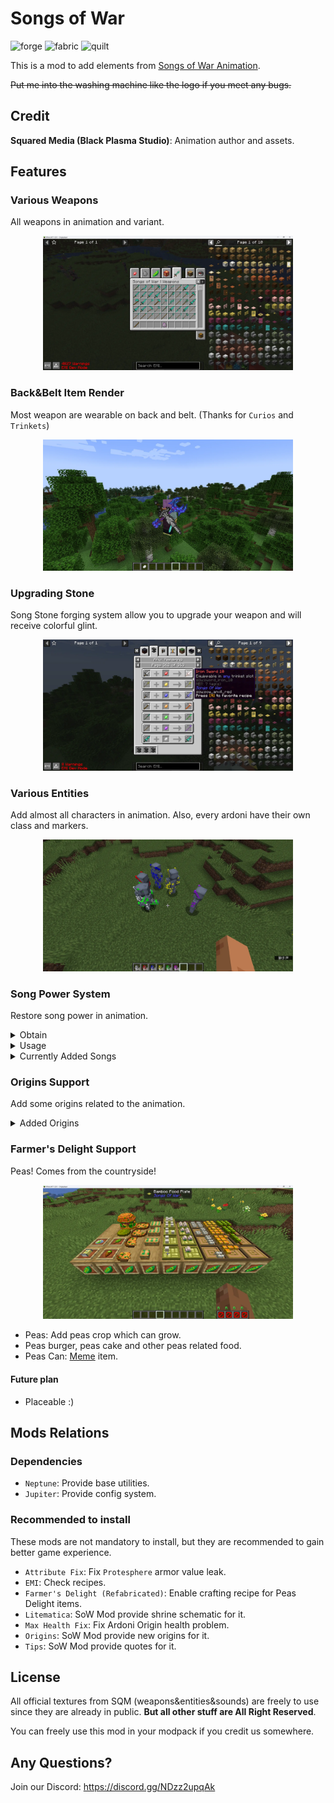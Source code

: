 # Songs of War

![forge](https://cdn.jsdelivr.net/npm/@intergrav/devins-badges@3/assets/cozy/supported/forge_vector.svg)
![fabric](https://cdn.jsdelivr.net/npm/@intergrav/devins-badges@3/assets/cozy/supported/fabric_vector.svg)
![quilt](https://cdn.jsdelivr.net/npm/@intergrav/devins-badges@3/assets/cozy/unsupported/quilt_vector.svg)

This is a mod to add elements from [Songs of War Animation](https://youtu.be/Uc7YMW3AKpg).

~~Put me into the washing machine like the logo if you meet any bugs.~~

## Credit

**Squared Media (Black Plasma Studio)**: Animation author and assets.

## Features

### Various Weapons

All weapons in animation and variant.

<div align=center><img src="https://raw.githubusercontent.com/CodeOfArdonia/SongsOfWar/refs/heads/master/img/1.webp" style="width:400px;text-align:center;" alt=""></img></div>

### Back&Belt Item Render

Most weapon are wearable on back and belt. (Thanks for `Curios` and `Trinkets`)

<div align=center><img src="https://raw.githubusercontent.com/CodeOfArdonia/SongsOfWar/refs/heads/master/img/2.webp" style="width:400px;text-align:center;" alt=""></img></div>

### Upgrading Stone

Song Stone forging system allow you to upgrade your weapon and will receive colorful glint.

<div align=center><img src="https://raw.githubusercontent.com/CodeOfArdonia/SongsOfWar/refs/heads/master/img/3.webp" style="width:400px;text-align:center;" alt=""></img></div>

### Various Entities

Add almost all characters in animation. Also, every ardoni have their own class and markers.

<div align=center><img src="https://raw.githubusercontent.com/CodeOfArdonia/SongsOfWar/refs/heads/master/img/4.webp" style="width:400px;text-align:center;" alt=""></img></div>

### Song Power System

Restore song power in animation.

<details> <summary>Obtain</summary>

**You need to have access to song abilities/`Ardoni Origin` to use `Song Stones`!**

There are chunks named `Song Chunk` in the world. Craft a `Song Stone` and when you in a song chunk, the color will
change.

Also, you can upgrade with `Notes` to detect specific song chunk. The color will half change if you near a song chunk
(default 2 chunks).

Ones you found a song chunk, you can place a note block and play it. It will drop `Notes`.

The count of `Notes` is 3-6. Ones all of them are dig out, the chunk is no longer a song chunk.

Finally, you can craft songs with `Notes`. Its power will randomize.

**The song chunk will regenerate with 1 note per day (Invoke at midnight/18000 ticks).**

</details>

<details> <summary>Usage</summary>

#### Admin command (Or single player)

`/sow power enable/disable <player>` to enable/disable access to song abilities.

#### Combine song cube

**Mod will also extract a schematic file, you can use it with `Litematica`**

Build a shrine structure below. Put song cube in the hole like how to do in Animation.
Then stand on the `chiseled stone bricks`, look at the song cube and sneak for 3s.

If everything is correct, the song cube will start spawning particles. After an explosion, the combination is completed.

<img src="https://raw.githubusercontent.com/CodeOfArdonia/SongsOfWar/refs/heads/master/img/shrine.png" style="width:256px" alt="">
<img src="https://raw.githubusercontent.com/CodeOfArdonia/SongsOfWar/refs/heads/master/img/shrine.gif" style="width:256px" alt="">

**Note: 1.The stone bricks and stairs can be any kinds. (mossy/cracked ones, can change through datapack.)**

**2.If you already have one in that category, the previous one will be replaced into the hole.**

</details>

<details> <summary>Currently Added Songs</summary>

#### Aggressium

**HotKey: C**

**Damage will be multiple 1.5 when released with a weapon.**

- Aggrobeam **(Experimental)**: Activate a laser, which can damage targeted entities.
- Aggroblast: Push the entity you are looking at away and give damage.
- Aggrodetonate: Fire an explosive short laser.
- Aggroquake: Push entities around you away and damage them.
- Aggroshard: Fire a lot of shards.
- Aggroshock **(Experimental)**: Generate lightnings.
- Aggrosphere: Fire a sphere and damage hit entity or create explosion.
- Aggrostorm **(Experimental)**: Pull entities to you.
- Aggrovortex: Not complete yet.

#### Mobilium

**HotKey: V**

- Mobilibounce: Generate a fake platform and disappear in 5s. You can jump 3x higher on it.
- Mobiliburst: Teleport to the direction you see, also pull every entity on your way away.
- Mobiliflash: Teleport to the direction you see.
- Mobiliglide: Slow falling.
- Mobilileap: Jump boost and invulnerable to fall damage.
- Mobiliwings: Enable a fake elytra and into sliding mode. Press `Jump` key to speed up.

#### Protisium

**HotKey: B**

- Protearmor: Add an armor, can reduce up to 20 damage(Configurable) in next damage.
- Protebarrier: Summon a large protect shield for 3s(Configurable).
- Proteclone: Summon a fake player entity, can block damage once.
- Proteheal: Heal 10 times with 1 health each.
- Protesphere **(Recommend AttributeFix)**: Enable a protect shield and reduce 80% damage.
- Protepoint: Enable a fake shield.

#### Supportium

**HotKey: N**

- Supporekesis: Stop all entities related to aggressium songs in 20 blocks and explode them. (No damage)
- Supporoform: Smelt items. Also, this is the only way to gain ender knight armors in survival.
- Supporolift: Pull the entity you are looking at in 20 blocks.
- Supporospike: Push the entity you are looking at up.

</details>

### Origins Support

Add some origins related to the animation.

<details>
<summary>Added Origins</summary>

| Origin    | Impact | Advantages                                                                                   | Disadvantages                                                                          |
|:----------|:-------|:---------------------------------------------------------------------------------------------|:---------------------------------------------------------------------------------------|
| Ardoni    | High   | +10 Health **(Recommend Max Health Fix)** <br> Use song ability <br> Invulnerable to potions | Cannot use redstone <br> Cannot wear armor greater than leather <br> Cannot use elytra |
| Felina    | Medium | Can climb <br> Speed and jump boost <br> Invulnerable to fall                                | Afraid of water <br> Cannot wear armor greater than iron                               |
| Magnorite | High   | Invulnerable to fire, lava and fall <br> Faster in lava <br> +10 Defense                     | Very afraid of water&cold <br> Cannot use elytra                                       |
| Netharan  | Low    | Invulnerable to fire                                                                         | Afraid of water&cold <br> Cannot use elytra                                            |
| Glacian   | Medium | Invulnerable to powder snow <br> +5 Defense                                                  | Afraid of hot                                                                          |

</details>

### Farmer's Delight Support

Peas! Comes from the countryside!

<div align=center><img src="https://raw.githubusercontent.com/CodeOfArdonia/SongsOfWar/refs/heads/master/img/5.webp" style="width:400px;text-align:center;" alt=""></img></div>

- Peas: Add peas crop which can grow.
- Peas burger, peas cake and other peas related food.
- Peas Can: [Meme](https://youtu.be/TmErrDqnBf0?si=MYqYbNtYMQlT5E84&t=10) item.

#### Future plan

- Placeable :)

## Mods Relations

### Dependencies

- `Neptune`: Provide base utilities.
- `Jupiter`: Provide config system.

### Recommended to install

These mods are not mandatory to install, but they are recommended to gain better game experience.

- `Attribute Fix`: Fix `Protesphere` armor value leak.
- `EMI`: Check recipes.
- `Farmer's Delight (Refabricated)`: Enable crafting recipe for Peas Delight items.
- `Litematica`: SoW Mod provide shrine schematic for it.
- `Max Health Fix`: Fix Ardoni Origin health problem.
- `Origins`: SoW Mod provide new origins for it.
- `Tips`: SoW Mod provide quotes for it.

## License

All official textures from SQM (weapons&entities&sounds) are freely to use since they are already in public. **But all
other stuff are All Right Reserved**.

You can freely use this mod in your modpack if you credit us somewhere.

## Any Questions?

Join our Discord: https://discord.gg/NDzz2upqAk